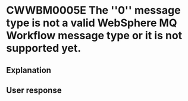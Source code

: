 # CWWBM0005E The ''0'' message type is not a valid WebSphere MQ Workflow message type or it is not supported yet.

## Explanation

## User response